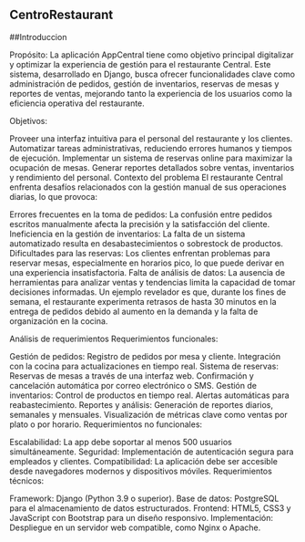 
## CentroRestaurant
##Introduccion 

Propósito:
La aplicación AppCentral tiene como objetivo principal digitalizar y optimizar la experiencia de gestión para el restaurante Central. Este sistema, desarrollado en Django, busca ofrecer funcionalidades clave como administración de pedidos, gestión de inventarios, reservas de mesas y reportes de ventas, mejorando tanto la experiencia de los usuarios como la eficiencia operativa del restaurante.

Objetivos:

Proveer una interfaz intuitiva para el personal del restaurante y los clientes.
Automatizar tareas administrativas, reduciendo errores humanos y tiempos de ejecución.
Implementar un sistema de reservas online para maximizar la ocupación de mesas.
Generar reportes detallados sobre ventas, inventarios y rendimiento del personal.
Contexto del problema
El restaurante Central enfrenta desafíos relacionados con la gestión manual de sus operaciones diarias, lo que provoca:

Errores frecuentes en la toma de pedidos: La confusión entre pedidos escritos manualmente afecta la precisión y la satisfacción del cliente.
Ineficiencia en la gestión de inventarios: La falta de un sistema automatizado resulta en desabastecimientos o sobrestock de productos.
Dificultades para las reservas: Los clientes enfrentan problemas para reservar mesas, especialmente en horarios pico, lo que puede derivar en una experiencia insatisfactoria.
Falta de análisis de datos: La ausencia de herramientas para analizar ventas y tendencias limita la capacidad de tomar decisiones informadas.
Un ejemplo revelador es que, durante los fines de semana, el restaurante experimenta retrasos de hasta 30 minutos en la entrega de pedidos debido al aumento en la demanda y la falta de organización en la cocina.

Análisis de requerimientos
Requerimientos funcionales:

Gestión de pedidos:
Registro de pedidos por mesa y cliente.
Integración con la cocina para actualizaciones en tiempo real.
Sistema de reservas:
Reservas de mesas a través de una interfaz web.
Confirmación y cancelación automática por correo electrónico o SMS.
Gestión de inventarios:
Control de productos en tiempo real.
Alertas automáticas para reabastecimiento.
Reportes y análisis:
Generación de reportes diarios, semanales y mensuales.
Visualización de métricas clave como ventas por plato o por horario.
Requerimientos no funcionales:

Escalabilidad: La app debe soportar al menos 500 usuarios simultáneamente.
Seguridad: Implementación de autenticación segura para empleados y clientes.
Compatibilidad: La aplicación debe ser accesible desde navegadores modernos y dispositivos móviles.
Requerimientos técnicos:

Framework: Django (Python 3.9 o superior).
Base de datos: PostgreSQL para el almacenamiento de datos estructurados.
Frontend: HTML5, CSS3 y JavaScript con Bootstrap para un diseño responsivo.
Implementación: Despliegue en un servidor web compatible, como Nginx o Apache.
